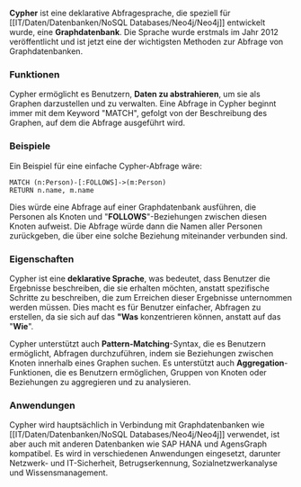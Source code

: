 **Cypher** ist eine deklarative Abfragesprache, die speziell für 
[[IT/Daten/Datenbanken/NoSQL Databases/Neo4j/Neo4j]] entwickelt wurde, eine **Graphdatenbank**. Die Sprache wurde erstmals im Jahr 2012 veröffentlicht und ist jetzt eine der wichtigsten Methoden zur Abfrage von Graphdatenbanken.

### Funktionen

Cypher ermöglicht es Benutzern, **Daten zu abstrahieren**, um sie als Graphen darzustellen und zu verwalten. Eine Abfrage in Cypher beginnt immer mit dem Keyword "MATCH", gefolgt von der Beschreibung des Graphen, auf dem die Abfrage ausgeführt wird.

### Beispiele

Ein Beispiel für eine einfache Cypher-Abfrage wäre:

```less
MATCH (n:Person)-[:FOLLOWS]->(m:Person)
RETURN n.name, m.name
```

Dies würde eine Abfrage auf einer Graphdatenbank ausführen, die Personen als Knoten und "**FOLLOWS**"-Beziehungen zwischen diesen Knoten aufweist. Die Abfrage würde dann die Namen aller Personen zurückgeben, die über eine solche Beziehung miteinander verbunden sind.

### Eigenschaften

Cypher ist eine **deklarative Sprache**, was bedeutet, dass Benutzer die Ergebnisse beschreiben, die sie erhalten möchten, anstatt spezifische Schritte zu beschreiben, die zum Erreichen dieser Ergebnisse unternommen werden müssen. Dies macht es für Benutzer einfacher, Abfragen zu erstellen, da sie sich auf das **"Was** konzentrieren können, anstatt auf das "**Wie**".

Cypher unterstützt auch **Pattern-Matching**-Syntax, die es Benutzern ermöglicht, Abfragen durchzuführen, indem sie Beziehungen zwischen Knoten innerhalb eines Graphen suchen. Es unterstützt auch **Aggregation**-Funktionen, die es Benutzern ermöglichen, Gruppen von Knoten oder Beziehungen zu aggregieren und zu analysieren.

### Anwendungen

Cypher wird hauptsächlich in Verbindung mit Graphdatenbanken wie [[IT/Daten/Datenbanken/NoSQL Databases/Neo4j/Neo4j]] verwendet, ist aber auch mit anderen Datenbanken wie SAP HANA und AgensGraph kompatibel. Es wird in verschiedenen Anwendungen eingesetzt, darunter Netzwerk- und IT-Sicherheit, Betrugserkennung, Sozialnetzwerkanalyse und Wissensmanagement.